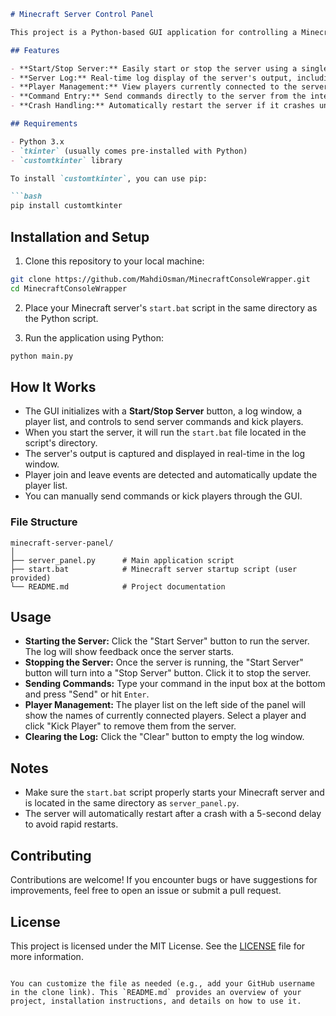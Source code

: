 ```markdown
# Minecraft Server Control Panel

This project is a Python-based GUI application for controlling a Minecraft server. It allows you to start, stop, and interact with the server through a graphical interface, built using `tkinter` and `customtkinter`.

## Features

- **Start/Stop Server:** Easily start or stop the server using a single button.
- **Server Log:** Real-time log display of the server's output, including server information and errors.
- **Player Management:** View players currently connected to the server. Allows kicking players directly from the UI.
- **Command Entry:** Send commands directly to the server from the interface.
- **Crash Handling:** Automatically restart the server if it crashes unexpectedly.

## Requirements

- Python 3.x
- `tkinter` (usually comes pre-installed with Python)
- `customtkinter` library

To install `customtkinter`, you can use pip:

```bash
pip install customtkinter
```

## Installation and Setup

1. Clone this repository to your local machine:

```bash
git clone https://github.com/MahdiOsman/MinecraftConsoleWrapper.git
cd MinecraftConsoleWrapper
```

2. Place your Minecraft server's `start.bat` script in the same directory as the Python script.

3. Run the application using Python:

```bash
python main.py
```

## How It Works

- The GUI initializes with a **Start/Stop Server** button, a log window, a player list, and controls to send server commands and kick players.
- When you start the server, it will run the `start.bat` file located in the script's directory.
- The server's output is captured and displayed in real-time in the log window.
- Player join and leave events are detected and automatically update the player list.
- You can manually send commands or kick players through the GUI.

### File Structure

```
minecraft-server-panel/
│
├── server_panel.py      # Main application script
├── start.bat            # Minecraft server startup script (user provided)
└── README.md            # Project documentation
```

## Usage

- **Starting the Server:** Click the "Start Server" button to run the server. The log will show feedback once the server starts.
- **Stopping the Server:** Once the server is running, the "Start Server" button will turn into a "Stop Server" button. Click it to stop the server.
- **Sending Commands:** Type your command in the input box at the bottom and press "Send" or hit `Enter`.
- **Player Management:** The player list on the left side of the panel will show the names of currently connected players. Select a player and click "Kick Player" to remove them from the server.
- **Clearing the Log:** Click the "Clear" button to empty the log window.

## Notes

- Make sure the `start.bat` script properly starts your Minecraft server and is located in the same directory as `server_panel.py`.
- The server will automatically restart after a crash with a 5-second delay to avoid rapid restarts.

## Contributing

Contributions are welcome! If you encounter bugs or have suggestions for improvements, feel free to open an issue or submit a pull request.

## License

This project is licensed under the MIT License. See the [LICENSE](LICENSE) file for more information.
```

You can customize the file as needed (e.g., add your GitHub username in the clone link). This `README.md` provides an overview of your project, installation instructions, and details on how to use it.

